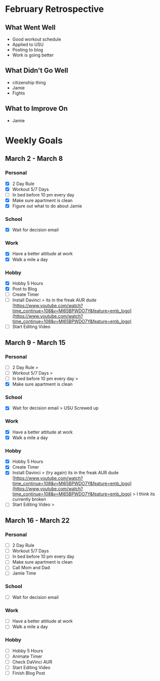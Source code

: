 # February Retrospective
## What Went Well
* Good workout schedule
* Applied to USU
* Posting to blog 
* Work is going better

## What Didn't Go Well
* citizenship thing
* Jamie
* Fights

## What to Improve On
* Jamie

# Weekly Goals
## March 2 - March 8
### Personal
- [X] 2 Day Rule
- [X] Workout 5/7 Days
- [ ] In bed before 10 pm every day
- [X] Make sure apartment is clean
- [X] Figure out what to do about Jamie

### School
- [X] Wait for decision email

### Work 
- [X] Have a better attitude at work
- [X] Walk a mile a day

### Hobby
- [X] Hobby 5 Hours
- [X] Post to Blog
- [ ] Create Timer
- [ ] Install Davinci > its in the freak AUR dude [https://www.youtube.com/watch?time_continue=108&v=Ml65BPWDO7Y&feature=emb_logo](https://www.youtube.com/watch?time_continue=108&v=Ml65BPWDO7Y&feature=emb_logo)
- [ ] Start Editing Video

## March 9 - March 15
### Personal
- [ ] 2 Day Rule > 
- [ ] Workout 5/7 Days >
- [ ] In bed before 10 pm every day > 
- [x] Make sure apartment is clean

### School
- [X] Wait for decision email > USU Screwed up

### Work 
- [X] Have a better attitude at work
- [X] Walk a mile a day

### Hobby
- [X] Hobby 5 Hours
- [X] Create Timer
- [X] Install Davinci > (try again) its in the freak AUR dude [https://www.youtube.com/watch?time_continue=108&v=Ml65BPWDO7Y&feature=emb_logo](https://www.youtube.com/watch?time_continue=108&v=Ml65BPWDO7Y&feature=emb_logo) > I think its currently broken
- [ ] Start Editing Video > 

## March 16 - March 22
### Personal
- [ ] 2 Day Rule
- [ ] Workout 5/7 Days
- [ ] In bed before 10 pm every day 
- [ ] Make sure apartment is clean
- [ ] Call Mom and Dad
- [ ] Jamie Time

### School
- [ ] Wait for decision email

### Work 
- [ ] Have a better attitude at work
- [ ] Walk a mile a day

### Hobby
- [ ] Hobby 5 Hours
- [ ] Animate Timer
- [ ] Check DaVinci AUR
- [ ] Start Editing Video
- [ ] Finish Blog Post
